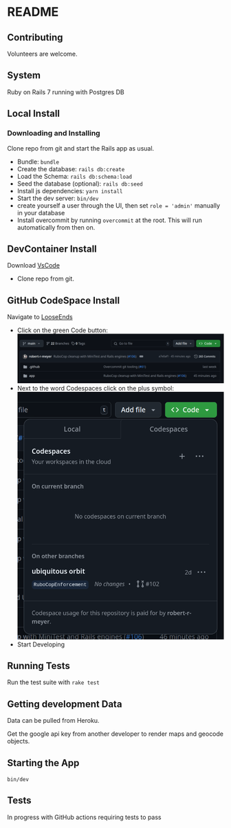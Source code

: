 # README

## Contributing
Volunteers are welcome.

## System
Ruby on Rails 7 running with Postgres DB


## Local Install

### Downloading and Installing
Clone repo from git and start the Rails app as usual.
- Bundle: `bundle`
- Create the database: `rails db:create`
- Load the Schema: `rails db:schema:load`
- Seed the database (optional): `rails db:seed`
- Install js dependencies: `yarn install`
- Start the dev server: `bin/dev`
- create yourself a user through the UI, then set `role = 'admin'` manually in your database
- Install overcommit by running `overcommit` at the root. This will run automatically from then on.

## DevContainer Install
Download [VsCode](https://code.visualstudio.com/download)

- Clone repo from git.

## GitHub CodeSpace Install
Navigate to [LooseEnds](https://github.com/looseendsproject/webapp)
- Click on the green Code button:
![CodeSpace](images/CodeSpace.png)
- Next to the word Codespaces click on the plus symbol:
![New Codespace](images/new_codespace.png)
- Start Developing



## Running Tests
Run the test suite with `rake test`

## Getting development Data
Data can be pulled from Heroku.

Get the google api key from another developer to render maps and geocode objects.

## Starting the App
```
bin/dev
```

## Tests
In progress with GitHub actions requiring tests to pass
